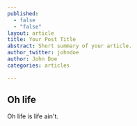 ```yaml
---
published: 
  - false
  - "false"
layout: article
title: Your Post Title
abstract: Short summary of your article.
author_twitter: johndoe
author: John Doe
categories: articles

---
```


## Oh life

Oh life is life ain't.
